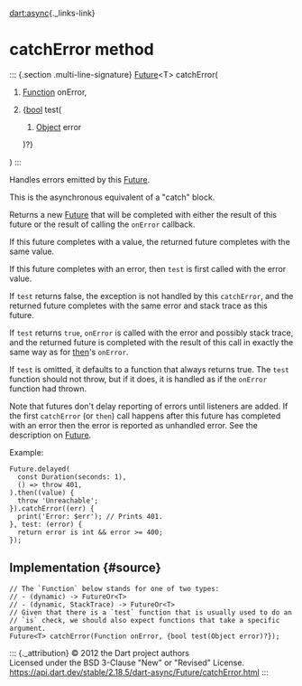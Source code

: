 [dart:async](../../dart-async/dart-async-library){._links-link}

catchError method
=================

::: {.section .multi-line-signature}
[Future](../future-class)\<T\> catchError(

1.  [Function](../../dart-core/function-class) onError,
2.  {[bool](../../dart-core/bool-class) test(
    1.  [Object](../../dart-core/object-class) error

    )?}

)
:::

Handles errors emitted by this [Future](../future-class).

This is the asynchronous equivalent of a \"catch\" block.

Returns a new [Future](../future-class) that will be completed with
either the result of this future or the result of calling the `onError`
callback.

If this future completes with a value, the returned future completes
with the same value.

If this future completes with an error, then `test` is first called with
the error value.

If `test` returns false, the exception is not handled by this
`catchError`, and the returned future completes with the same error and
stack trace as this future.

If `test` returns `true`, `onError` is called with the error and
possibly stack trace, and the returned future is completed with the
result of this call in exactly the same way as for [then](then)\'s
`onError`.

If `test` is omitted, it defaults to a function that always returns
true. The `test` function should not throw, but if it does, it is
handled as if the `onError` function had thrown.

Note that futures don\'t delay reporting of errors until listeners are
added. If the first `catchError` (or `then`) call happens after this
future has completed with an error then the error is reported as
unhandled error. See the description on [Future](../future-class).

Example:

``` {.language-dart data-language="dart"}
Future.delayed(
  const Duration(seconds: 1),
  () => throw 401,
).then((value) {
  throw 'Unreachable';
}).catchError((err) {
  print('Error: $err'); // Prints 401.
}, test: (error) {
  return error is int && error >= 400;
});
```

Implementation {#source}
--------------

``` {.language-dart data-language="dart"}
// The `Function` below stands for one of two types:
// - (dynamic) -> FutureOr<T>
// - (dynamic, StackTrace) -> FutureOr<T>
// Given that there is a `test` function that is usually used to do an
// `is` check, we should also expect functions that take a specific argument.
Future<T> catchError(Function onError, {bool test(Object error)?});
```

::: {._attribution}
© 2012 the Dart project authors\
Licensed under the BSD 3-Clause \"New\" or \"Revised\" License.\
<https://api.dart.dev/stable/2.18.5/dart-async/Future/catchError.html>
:::
